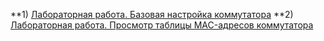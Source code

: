 **1) [Лабораторная работа. Базовая настройка коммутатора](https://github.com/Art1shock/otus-networks/tree/main/labs/lab00)
**2) [Лабораторная работа. Просмотр таблицы MAC-адресов коммутатора](https://github.com/Art1shock/otus-networks/tree/main/labs/lab01)
